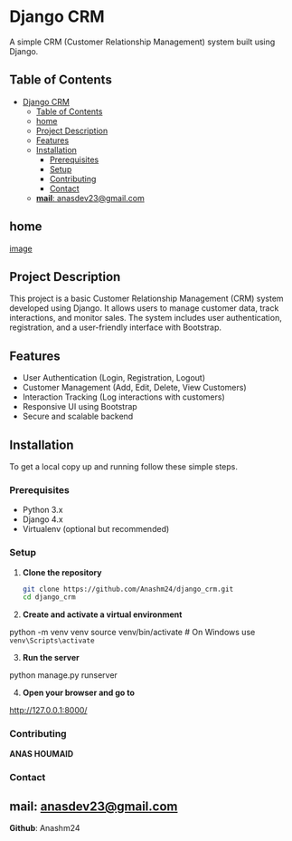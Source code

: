 # Django CRM

A simple CRM (Customer Relationship Management) system built using Django.

## Table of Contents

- [Django CRM](#django-crm)
  - [Table of Contents](#table-of-contents)
  - [home](#home)
  - [Project Description](#project-description)
  - [Features](#features)
  - [Installation](#installation)
    - [Prerequisites](#prerequisites)
    - [Setup](#setup)
    - [Contributing](#contributing)
    - [Contact](#contact)
  - [**mail**: anasdev23@gmail.com](#mail-anasdev23gmailcom)

## home

[image](https://github.com/Anashm24/django_crm/blob/main/static/images/django_crm.png)

## Project Description

This project is a basic Customer Relationship Management (CRM) system developed using Django. It allows users to manage customer data, track interactions, and monitor sales. The system includes user authentication, registration, and a user-friendly interface with Bootstrap.

## Features

- User Authentication (Login, Registration, Logout)
- Customer Management (Add, Edit, Delete, View Customers)
- Interaction Tracking (Log interactions with customers)
- Responsive UI using Bootstrap
- Secure and scalable backend

## Installation

To get a local copy up and running follow these simple steps.

### Prerequisites

- Python 3.x
- Django 4.x
- Virtualenv (optional but recommended)

### Setup

1. **Clone the repository**

   ```sh
   git clone https://github.com/Anashm24/django_crm.git
   cd django_crm

2. **Create and activate a virtual environment**

python -m venv venv
source venv/bin/activate  # On Windows use `venv\Scripts\activate`

3. **Run the server**

python manage.py runserver

4. **Open your browser and go to**

http://127.0.0.1:8000/

### Contributing

**ANAS HOUMAID**

### Contact

**mail**: anasdev23@gmail.com
--
**Github**: Anashm24